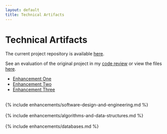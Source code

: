 ```yaml
---
layout: default
title: Technical Artifacts
---
```


<h1>Technical Artifacts</h1>

<p>The current project repository is available <a href="https://github.com/clintmonroe00/capstone-project/tree/develop">here</a>.</p>
<p>See an evaluation of the original project in my <a href="https://youtu.be/sgI5B061QTc">code review</a> or view the files <a href="https://github.com/clintmonroe00/CS-340-Client-Server-Development">here</a>.</p>

<div>
  <!-- Tab Navigation -->
  <ul class="nav nav-tabs mt-3">
    <li class="nav-item">
      <a class="nav-link active" data-toggle="tab" href="#enhancement1">Enhancement One</a>
    </li>
    <li class="nav-item">
      <a class="nav-link" data-toggle="tab" href="#enhancement2">Enhancement Two</a>
    </li>
    <li class="nav-item">
      <a class="nav-link" data-toggle="tab" href="#enhancement3">Enhancement Three</a>
    </li>
  </ul>

  <!-- Tab Content -->
  <div class="tab-content">
    <div id="enhancement1" class="container tab-pane active"><br>
      {% include enhancements/software-design-and-engineering.md %}
    </div>
    <div id="enhancement2" class="container tab-pane fade"><br>
      {% include enhancements/algorithms-and-data-structures.md %}
    </div>
    <div id="enhancement3" class="container tab-pane fade"><br>
      {% include enhancements/databases.md %}
    </div>
  </div>
</div>
